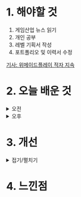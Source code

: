
# 1. 해야할 것

1. 게임산업 뉴스 읽기 
2. 개인 공부  
3. 레벨 기획서 작성
4. 포트폴리오 및 이력서 수정

[기사: 위메이드플레이 적자 지속](https://www.gamemeca.com/view.php?gid=1748690)

# 2. 오늘 배운 것

<details>
<summary>오전</summary>


</details>


<details>
<summary>오후</summary>


</details>




# 3. 개선


<details>
<summary>접기/펼치기</summary>


</details>



# 4. 느낀점


